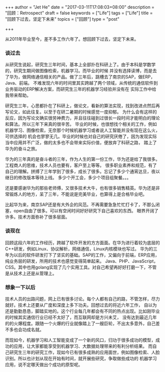 +++
author = "Jet He"
date = "2017-03-11T17:08:03+08:00"
description = "回顾：Retrospect"
draft = false
keywords = ["Life"]
tags = ["Life"]
title = "回顾下过去，坚定下未来"
topics = ["回顾"]
type = "post"

+++

从2011年毕业至今，差不多工作六年了。想回顾下过去，坚定下未来。

### 谈过去
从研究生说起，研究生三年时间，基本上全部扑在科研上了。由于本科是学数学的，研究生期间做图像检索，机器学习。而毕业的时候
并没有选择读博，而是去了华为，做网络通信相关的产品。做了三年后，跳槽去了南京的SAP，做ERP，Java、前端。
不难发现六年的时间里其实跨越了两个领域，从传统的通信软件到业务驱动的ERP解决方案，而研究生三年的机器学习经验并没有在
实际工作中给我带来帮助。

研究生三年，心思都扑在了科研上，做论文，看新的算法实现，找到改进点然后再写论文，如此往复。以至于在研二暑期的时候感觉一度抑郁。
为什么会有这样的反应，因为写论文确实很劳神费力，并且往往碰到过很长一段时间才能明白的理论和算法。所以三年下来真的很辛苦。
毕业的时候，也很想找个相关的工作，例如机器学习、图像检索，无奈那个时候机器学习或者说人工智能并没有现在这么火，可供选择的
机会也寥寥无几。毕业的时候也对自己的研究厌倦了，因为发现实际当中应用并不广泛，做的太多也不会带来实际价值，便放弃了科研之路，
踏上了华为的奋斗之旅。

华为的三年真的是奋斗者的三年，作为人生的第一份工作，华为还是给了我很多。工程商人的思维，技术人员也要有，客户至上等等。
很多职业素养和规范，有了自己的理解。拼搏了三年学到了很多，成长了很多。忘记了多少个通宵达旦，夜以继日的修改版本等待上线。
多少个开工会，多少个项目组聚餐。。。

还是要感谢华为的那些老师傅，又很多技术大牛，也有很多销售精英。华为还是非常锻炼人的地方，呆了三年，不能说是完美毕业，也算得上是合格毕业吧。

比起华为来，南京SAP还是有大外企的风范。不再需要急急忙忙打卡了，不那么闭塞，open自由了很多。可以有空闲时间好好研究下自己喜欢的东西。
眼界开阔了许多。技术方面弥补了很多层面。

### 谈现在
回顾这段六年的工作经历，跨越了软件开发的方方面面。在华为进行着较为底层的C++研发，例如Linux、协议解析，网络通信，Linux内核模块也写过。
华为的三年为以后的软件研发打下了坚实的基础。SAP的工作，又偏向于前端，ERP应用，纯业务层的研发，所用的技术也感觉变得简单起来。
Java、PHP、JavaScript，CSS。其中也用golang实现了几个实用工具。对自己希望再好好打磨一下，不管是从技术上还是从管理上。

### 想象一下以后
技术人员的出路问题，网上已有很多讨论。每个人都有自己的路，不管怎样，尽力就好。技术上还要从广度和深度上多下功夫。回想过去的将近六年工作，
自以为还是勤勤恳恳，脚踏实地的。这个行业每几年都会有不同的热点出现。比如刚毕业的时候其实通信行业已经不太好了，而互联网却是方兴未艾，
没有达到最近几年的的火爆程度。跟随一个火爆的行业就像踏上了一艘巨轮，不出太多意外，自己差不多也会功成名就。

而现如今，机器学习和人工智能变成了一个新的风口，归功于很多成功的模型，成功的应用，让大家都能享受到机器学习、大数据处理带来的有利分析结果。
而自己研究生三年的研究工作，现如今已有很多成熟的应用面世，例如图像检索、人脸识别。所以也计划从现在开始有时间，就开展些研究，争取做些成功的
机器学习应用，说不定哪天做出个成功的原型呢。
